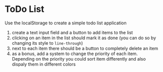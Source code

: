 # ToDo List

Use the localStorage to create a simple todo list application

1. create a text input field and a button to add items to the list
1. clicking on an item in the list should mark it as done (you can do so by changing its style to `line-through`)
1. next to each item there should be a button to completely delete an item
1. as a bonus, add a system to change the priority of each item. Depending on the priority you could sort item differently and also dispaly them in different colors
